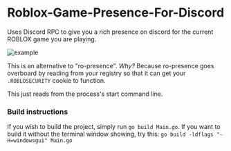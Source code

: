# Roblox-Game-Presence-For-Discord
Uses Discord RPC to give you a rich presence on discord for the current ROBLOX game you are playing.

![example](https://doy2mn9upadnk.cloudfront.net/uploads/default/original/4X/d/5/7/d57e244c276ffde1f968185e2ac8eff0305ba9c6.png)


This is an alternative to "ro-presence". _Why?_ Because ro-presence goes overboard by reading from your registry so that it can get your `.ROBLOSECURITY` cookie to function. 

This just reads from the process's start command line. 

### Build instructions

If you wish to build the project, simply run `go build Main.go`.
If you want to build it without the terminal window showing, try this: `go build -ldflags "-H=windowsgui" Main.go`
